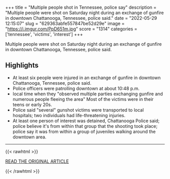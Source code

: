 +++
title = "Multiple people shot in Tennessee, police say"
description = "Multiple people were shot on Saturday night during an exchange of gunfire in downtown Chattanooga, Tennessee, police said."
date = "2022-05-29 12:15:07"
slug = "629363abfe557847be52d29e"
image = "https://i.imgur.com/PpD651m.jpg"
score = "1314"
categories = ['tennessee', 'victims', 'interest']
+++

Multiple people were shot on Saturday night during an exchange of gunfire in downtown Chattanooga, Tennessee, police said.

## Highlights

- At least six people were injured in an exchange of gunfire in downtown Chattanooga, Tennessee, police said.
- Police officers were patrolling downtown at about 10:48 p.m.
- local time when they "observed multiple parties exchanging gunfire and numerous people fleeing the area" Most of the victims were in their teens or early 20s.
- Police said "several" gunshot victims were transported to local hospitals; two individuals had life-threatening injuries.
- At least one person of interest was detained, Chattanooga Police said; police believe it's from within that group that the shooting took place; police say it was from within a group of juveniles walking around the downtown area.

---

{{< rawhtml >}}
  <p class="article-category">
    <a target="_blank" href="https://abcnews.go.com/US/multiple-people-shoot-tennessee-police/story?id=85048571">READ THE ORIGINAL ARTICLE</a>
  </p>
{{< /rawhtml >}}
